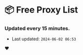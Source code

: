 # :package: Free Proxy List
### Updated every 15 minutes.

- Last updated: `2024-06-02 06:53`

:heart:
